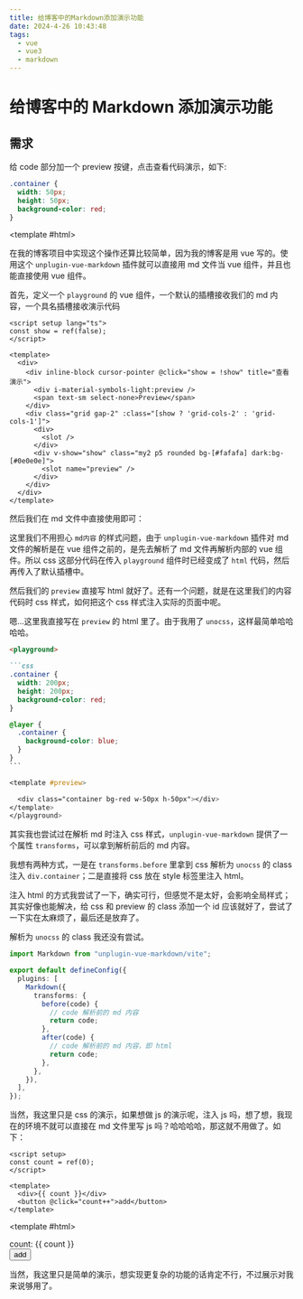 ```yaml
---
title: 给博客中的Markdown添加演示功能
date: 2024-4-26 10:43:48
tags:
  - vue
  - vue3
  - markdown
---
```


# 给博客中的 Markdown 添加演示功能

## 需求

给 code 部分加一个 preview 按键，点击查看代码演示，如下:

<playground :show-default="true">

```css
.container {
  width: 50px;
  height: 50px;
  background-color: red;
}
```

<template #html>

  <div class="container bg-red w-50px h-50px"></div>
</template>
</playground>

在我的博客项目中实现这个操作还算比较简单，因为我的博客是用 vue 写的。使用这个 `unplugin-vue-markdown` 插件就可以直接用 md 文件当 vue 组件，并且也能直接使用 vue 组件。

首先，定义一个 `playground` 的 vue 组件，一个默认的插槽接收我们的 md 内容，一个具名插槽接收演示代码

```vue
<script setup lang="ts">
const show = ref(false);
</script>

<template>
  <div>
    <div inline-block cursor-pointer @click="show = !show" title="查看演示">
      <div i-material-symbols-light:preview />
      <span text-sm select-none>Preview</span>
    </div>
    <div class="grid gap-2" :class="[show ? 'grid-cols-2' : 'grid-cols-1']">
      <div>
        <slot />
      </div>
      <div v-show="show" class="my2 p5 rounded bg-[#fafafa] dark:bg-[#0e0e0e]">
        <slot name="preview" />
      </div>
    </div>
  </div>
</template>
```

然后我们在 md 文件中直接使用即可：

这里我们不用担心 `md内容` 的样式问题，由于 `unplugin-vue-markdown` 插件对 md 文件的解析是在 vue 组件之前的，是先去解析了 md 文件再解析内部的 vue 组件。所以 css 这部分代码在传入 `playground` 组件时已经变成了 `html` 代码，然后再传入了默认插槽中。

然后我们的 `preview` 直接写 html 就好了。还有一个问题，就是在这里我们的内容代码时 css 样式，如何把这个 css 样式注入实际的页面中呢。

嗯...这里我直接写在 `preview` 的 html 里了。由于我用了 `unocss`，这样最简单哈哈哈哈。

````md
<playground>

```css
.container {
  width: 200px;
  height: 200px;
  background-color: red;
}

@layer {
  .container {
    background-color: blue;
  }
}
```

<template #preview>

  <div class="container bg-red w-50px h-50px"></div>
</template>
</playground>
````

其实我也尝试过在解析 md 时注入 css 样式，`unplugin-vue-markdown` 提供了一个属性 `transforms`，可以拿到解析前后的 md 内容。

我想有两种方式，一是在 `transforms.before` 里拿到 css 解析为 `unocss` 的 class 注入 `div.container`；二是直接将 css 放在 style 标签里注入 html。

注入 html 的方式我尝试了一下，确实可行，但感觉不是太好，会影响全局样式；其实好像也能解决，给 css 和 preview 的 class 添加一个 id 应该就好了，尝试了一下实在太麻烦了，最后还是放弃了。

解析为 `unocss` 的 class 我还没有尝试。

```ts
import Markdown from "unplugin-vue-markdown/vite";

export default defineConfig({
  plugins: [
    Markdown({
      transforms: {
        before(code) {
          // code 解析前的 md 内容
          return code;
        },
        after(code) {
          // code 解析前的 md 内容，即 html
          return code;
        },
      },
    }),
  ],
});
```

当然，我这里只是 css 的演示，如果想做 js 的演示呢，注入 js 吗，想了想，我现在的环境不就可以直接在 md 文件里写 js 吗？哈哈哈哈，那这就不用做了。如下：

<script setup>
import {ref} from "vue"
const count = ref(0);
</script>

<playground :show-default="true">

```vue
<script setup>
const count = ref(0);
</script>

<template>
  <div>{{ count }}</div>
  <button @click="count++">add</button>
</template>
```

<template #html>

  <div>count: {{ count }}</div>
  <button class="bg-gray-200 rounded px2 hover:bg-gray-400" @click="count++">add</button>
</template>
</playground>

当然，我这里只是简单的演示，想实现更复杂的功能的话肯定不行，不过展示对我来说够用了。
